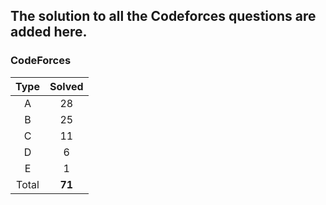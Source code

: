 ## The solution to all the Codeforces questions are added here.


### CodeForces

| Type   | Solved |
|:------:|:------:|
| A      |   28   |
| B      |   25   |
| C      |   11   |
| D      |    6   |
| E      |    1   |
| Total  | **71** |

